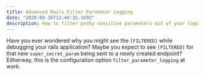 ```yaml
---
title: Advanced Rails Filter Parameter Logging 
date: "2020-08-16T12:40:32.169Z"
description: How to filter pesky sensitive parameters out of your logs using filter_parameter_logging option.
---
```


Have you ever wondered why you might see the `[FILTERED]` while debugging your rails application? Maybe you expect to see `[FILTERED]` for that new `super_secret_param` being sent to a newly created endpoint? Eitherway, this is the configuration option `filter_parameter_logging` at work. 

